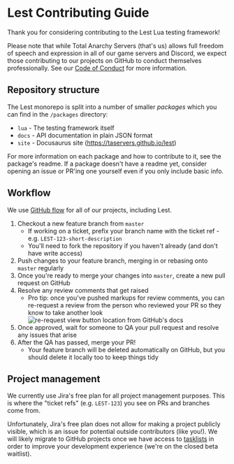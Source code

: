 # Lest Contributing Guide

Thank you for considering contributing to the Lest Lua testing framework!

Please note that while Total Anarchy Servers (that's us) allows full freedom of speech and expression in all of our game servers and Discord,
we expect those contributing to our projects on GitHub to conduct themselves professionally.
See our [Code of Conduct](https://github.com/TAServers/lest/blob/master/CODE_OF_CONDUCT.md) for more information.

## Repository structure

The Lest monorepo is split into a number of smaller *packages* which you can find in the `/packages` directory:
- `lua` - The testing framework itself
- `docs` - API documentation in plain JSON format
- `site` - Docusaurus site (https://taservers.github.io/lest)

For more information on each package and how to contribute to it, see the package's readme.
If a package doesn't have a readme yet, consider opening an issue or PR'ing one yourself even if you only include basic info.

## Workflow

We use [GitHub flow](https://docs.github.com/en/get-started/quickstart/github-flow) for all of our projects, including Lest.

1. Checkout a new feature branch from `master`
   - If working on a ticket, prefix your branch name with the ticket ref - e.g. `LEST-123-short-description`
   - You'll need to fork the repository if you haven't already (and don't have write access)
2. Push changes to your feature branch, merging in or rebasing onto `master` regularly
3. Once you're ready to merge your changes into `master`, create a new pull request on GitHub
4. Resolve any review comments that get raised
   - Pro tip: once you've pushed markups for review comments, you can re-request a review from the person who reviewed your PR so they know to take another look ![re-request view button location from GitHub's docs](https://docs.github.com/assets/cb-28785/mw-1440/images/help/pull_requests/request-re-review.webp)
5. Once approved, wait for someone to QA your pull request and resolve any issues that arise
6. After the QA has passed, merge your PR!
	- Your feature branch will be deleted automatically on GitHub, but you should delete it locally too to keep things tidy

## Project management

We currently use Jira's free plan for all project management purposes.
This is where the "ticket refs" (e.g. `LEST-123`) you see on PRs and branches come from.

Unfortunately, Jira's free plan does not allow for making a project publicly visible, which is an issue for potential outside contributors (like you!).
We will likely migrate to GitHub projects once we have access to [tasklists](https://docs.github.com/en/issues/tracking-your-work-with-issues/about-tasklists) in order to improve your development experience (we're on the closed beta waitlist).
